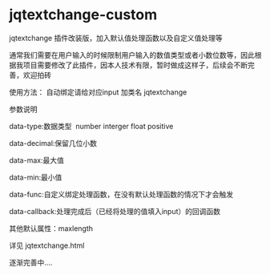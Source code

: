# jqtextchange-custom
jqtextchange 插件改装版，加入默认值处理函数以及自定义值处理等

通常我们需要在用户输入的时候限制用户输入的数值类型或者小数位数等，因此根据我项目需要修改了此插件，因本人技术有限，暂时做成这样子，后续会不断完善，欢迎拍砖

使用方法：
自动绑定请给对应input 加类名 jqtextchange

参数说明

data-type:数据类型  number interger float positive

data-decimal:保留几位小数

data-max:最大值 

data-min:最小值

data-func:自定义绑定处理函数，在没有默认处理函数的情况下才会触发

data-callback:处理完成后（已经将处理的值填入input）的回调函数

其他默认属性：maxlength

详见 jqtextchange.html

逐渐完善中....
